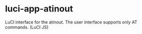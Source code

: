 # luci-app-atinout
LuCI interface for the atinout. The user interface supports only AT commands. (LuCI JS) 
